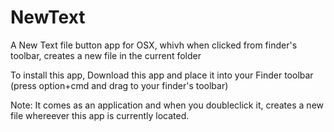 NewText
=======

A New Text file button app for OSX, whivh when clicked from finder's toolbar, creates a new file in the current folder

To install this app, Download this app and place it into your Finder toolbar (press option+cmd and drag to your finder's toolbar)

Note: It comes as an application and when you doubleclick it, creates a new file whereever this app is currently located. 
